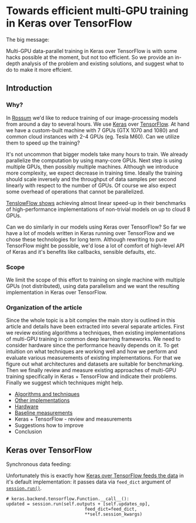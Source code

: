 # Towards efficient multi-GPU training in Keras over TensorFlow

The big message:

Multi-GPU data-parallel training in Keras over TensorFlow is with some hacks possible at the moment, but not too efficient. So we provide an in-depth analysis of the problem and existing solutions, and suggest what to do to make it more effcient.

## Introduction

### Why?

In [Rossum](https://rossum.ai) we'd like to reduce training of our image-processing models from around a day to several hours. We use [Keras](https://keras.io) over [TensorFlow](https://www.tensorflow.org). At hand we have a custom-built machine with 7 GPUs (GTX 1070 and 1080) and common cloud instances with 2-4 GPUs (eg. Tesla M60). Can we utilize them to speed up the training?

It's not uncommon that bigger models take many hours to train. We already parallelize the computation by using many-core GPUs. Next step is using multiple GPUs, then possibly multiple machines. Although we introduce more complexity, we expect decrease in training time. Ideally the training should scale inversely and the throughput of data samples per second linearly with respect to the number of GPUs. Of course we also expect some overhead of operations that cannot be parallelized.

[TenslowFlow shows](https://www.tensorflow.org/performance/benchmarks) achieving almost linear speed-up in their benchmarks of high-performance implementations of non-trivial models on up to cloud 8 GPUs.

Can we do similarly in our models using Keras over TensorFlow? So far we have a lot of models written in Keras running over TensorFlow and we chose these technologies for long term. Although rewriting to pure TensorFlow might be possible, we'd lose a lot of comfort of high-level API of Keras and it's benefits like callbacks, sensible defaults, etc.

### Scope

We limit the scope of this effort to training on single machine with multiple GPUs (not distributed), using data parallelism and we want the resulting implementation in Keras over TensorFlow.

### Organization of the article

Since the whole topic is a bit complex the main story is outlined in this article and details have been extracted into several separate articles. First we review existing algorithms a techniques, then existing implementations of multi-GPU training in common deep learning frameworks. We need to consider hardware since the performance heavily depends on it. To get intuition on what techniques are working well and how we perform and evaluate various measurements of existing implementations. For that we figure out what architectures and datasets are suitable for benchmarking. Then we finally review and measure existing approaches of multi-GPU training specifically in Keras + TensorFlow and indicate their problems. Finally we suggest which techniques might help.

- [Algorithms and techniques](algorithms-and-techniques.md)
- [Other implementations](other-implementations.md)
- [Hardware](hardware.md)
- [Baseline measurements](measurements.md)
- Keras + TensorFlow - review and measurements
- Suggestions how to improve
- Conclusion

## Keras over TensorFlow

Synchronous data feeding:

Unfortunately this is exactly how [Keras over TensorFlow feeds the data](https://github.com/fchollet/keras/blob/2.0.8/keras/backend/tensorflow_backend.py#L2272) in it's default implementation: it passes data via `feed_dict` argument of [`session.run()`](https://www.tensorflow.org/api_docs/python/tf/Session#run).

```
# keras.backend.tensorflow.Function.__call__():
updated = session.run(self.outputs + [self.updates_op],
                              feed_dict=feed_dict,
                              **self.session_kwargs)
```

